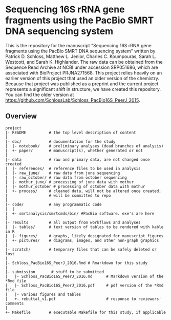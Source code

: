 Sequencing 16S rRNA gene fragments using the PacBio SMRT DNA sequencing system
=======

This is the repository for the manuscript "Sequencing 16S rRNA gene fragments
using the PacBio SMRT DNA sequencing system" written by Patrick D. Schloss,
Matthew L. Jenior, Charles C. Koumpouras, Sarah L. Westcott, and Sarah K.
Highlander. The raw data can be obtained from the Sequence Read Archive at NCBI
under accession  SRP051686, which are associated with BioProject PRJNA271568.
This project relies heavily on an earlier version of this project that used an
older version of the chemistry. Because that project was published as a preprint
and the current project represents a significant shift in structure, we have
created this repository. You can find the older version at
https://github.com/SchlossLab/Schloss_PacBio16S_PeerJ_2015.


Overview
--------

    project
    |- README          # the top level description of content
    |
    |- doc/            # documentation for the study
    |  |- notebook/    # preliminary analyses (dead branches of analysis)
    |  +- paper/       # manuscript(s), whether generated or not
    |
    |- data            # raw and primary data, are not changed once created
    |  |- references/  # reference files to be used in analysis
    |  |- raw_june/    # raw data from june sequencing
    |  |- raw_october/ # raw data from october sequencing
    |  |- mothur_june/ # processing of june data with mothur
    |  |- mothur_october # processing of october data with mothur
    |  +- process/     # cleaned data, will not be altered once created;
    |                  # will be committed to repo
    |
    |- code/           # any programmatic code
    |  |
    |  +- smrtanalysis/smrtcmds/bin/ #PacBio software. exe's are here
	|
	|- results         # all output from workflows and analyses
    |  |- tables/      # text version of tables to be rendered with kable in R
    |  |- figures/     # graphs, likely designated for manuscript figures
    |  +- pictures/    # diagrams, images, and other non-graph graphics
    |
    |- scratch/        # temporary files that can be safely deleted or lost
    |
    |- Schloss_PacBio16S_PeerJ_2016.Rmd	# Rmarkdown for this study
	|
	|- submission		# stuff to be submitted
	|	|- Schloss_PacBio16S_PeerJ_2016.md		# Markdown version of the *Rmd file
	|	|- Schloss_PacBio16S_PeerJ_2016.pdf		# pdf version of the *Rmd file
	|	|- various figures and tables
	|	+- rebuttal_v1.pdf						# response to reviewers' comments
    |
    +- Makefile        # executable Makefile for this study, if applicable
